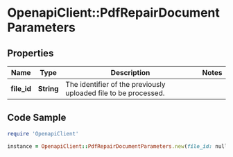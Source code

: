 # OpenapiClient::PdfRepairDocumentParameters

## Properties

Name | Type | Description | Notes
------------ | ------------- | ------------- | -------------
**file_id** | **String** | The identifier of the previously uploaded file to be processed. | 

## Code Sample

```ruby
require 'OpenapiClient'

instance = OpenapiClient::PdfRepairDocumentParameters.new(file_id: null)
```


